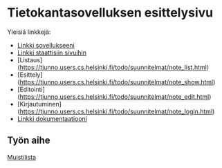 # Tietokantasovelluksen esittelysivu

Yleisiä linkkejä:

* [Linkki sovellukseeni](https://tjunno.users.cs.helsinki.fi/todo/)
* [Linkki staattisiin sivuihin](https://tjunno.users.cs.helsinki.fi/todo/suunnitelmat)
* [Listaus] (https://tjunno.users.cs.helsinki.fi/todo/suunnitelmat/note_list.html)
* [Esittely] (https://tjunno.users.cs.helsinki.fi/todo/suunnitelmat/note_show.html)
* [Editointi] (https://tjunno.users.cs.helsinki.fi/todo/suunnitelmat/note_edit.html)
* [Kirjautuminen] (https://tjunno.users.cs.helsinki.fi/todo/suunnitelmat/note_login.html)
* [Linkki dokumentaatiooni](https://github.com/tjunno/Tsoha-Bootstrap/blob/master/doc/dokumentaatio.pdf)

## Työn aihe

[Muistilista](http://advancedkittenry.github.io/suunnittelu_ja_tyoymparisto/aiheet/Muistilista.html) 
